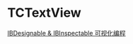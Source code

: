 # TCTextView
[IBDesignable & IBInspectable 可视化编程](http://itanchao.github.io/2017/07/27/IBDesignable.html)
